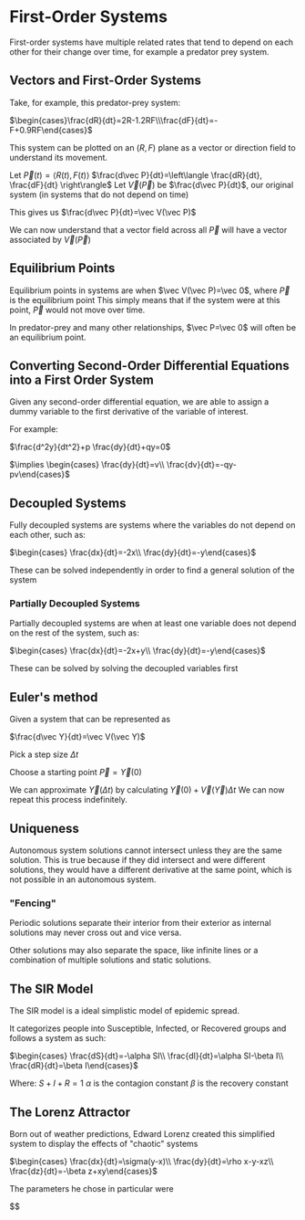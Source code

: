 # First-Order Systems

First-order systems have multiple related rates that tend to depend on each other for their change over time, for example a predator prey system.

## Vectors and First-Order Systems

Take, for example, this predator-prey system:


$\begin{cases}\frac{dR}{dt}=2R-1.2RF\\\frac{dF}{dt}=-F+0.9RF\end{cases}$

This system can be plotted on an $(R,F)$ plane as a vector or direction field to understand its movement.

Let $\vec P(t)=\langle R(t),F(t)\rangle$
$\frac{d\vec P}{dt}=\left\langle  \frac{dR}{dt}, \frac{dF}{dt} \right\rangle$
Let $\vec V(\vec P)$ be $\frac{d\vec P}{dt}$, our original system (in systems that do not depend on time)

This gives us $\frac{d\vec P}{dt}=\vec V(\vec P)$

We can now understand that a vector field across all $\vec P$ will have a vector associated by $\vec V(\vec P)$

## Equilibrium Points

Equilibrium points in systems are when $\vec V(\vec P)=\vec 0$, where $\vec P$ is the equilibrium point
This simply means that if the system were at this point, $\vec P$ would not move over time.

In predator-prey and many other relationships, $\vec P=\vec 0$ will often be an equilibrium point.

## Converting Second-Order Differential Equations into a First Order System

Given any second-order differential equation, we are able to assign a dummy variable to the first derivative of the variable of interest.

For example:

$\frac{d^2y}{dt^2}+p \frac{dy}{dt}+qy=0$

$\implies \begin{cases} \frac{dy}{dt}=v\\ \frac{dv}{dt}=-qy-pv\end{cases}$

## Decoupled Systems

Fully decoupled systems are systems where the variables do not depend on each other, such as:

$\begin{cases} \frac{dx}{dt}=-2x\\ \frac{dy}{dt}=-y\end{cases}$

These can be solved independently in order to find a general solution of the system

### Partially Decoupled Systems

Partially decoupled systems are when at least one variable does not depend on the rest of the system, such as:

$\begin{cases} \frac{dx}{dt}=-2x+y\\ \frac{dy}{dt}=-y\end{cases}$

These can be solved by solving the decoupled variables first

## Euler's method

Given a system that can be represented as

$\frac{d\vec Y}{dt}=\vec V(\vec Y)$

Pick a step size $\Delta t$

Choose a starting point $\vec P=\vec Y(0)$

We can approximate $\vec Y(\Delta t)$ by calculating $\vec Y(0)+\vec V(\vec Y)\Delta t$
We can now repeat this process indefinitely.

## Uniqueness

Autonomous system solutions cannot intersect unless they are the same solution. 
This is true because if they did intersect and were different solutions, they would have a different derivative at the same point, which is not possible in an autonomous system.

### "Fencing"

Periodic solutions separate their interior from their exterior as internal solutions may never cross out and vice versa.

Other solutions may also separate the space, like infinite lines or a combination of multiple solutions and static solutions.

## The SIR Model

The SIR model is a ideal simplistic model of epidemic spread.

It categorizes people into Susceptible, Infected, or Recovered groups and follows a system as such:

$\begin{cases} \frac{dS}{dt}=-\alpha SI\\ \frac{dI}{dt}=\alpha SI-\beta I\\ \frac{dR}{dt}=\beta I\end{cases}$

Where:
$S+I+R=1$
$\alpha$ is the contagion constant
$\beta$ is the recovery constant

## The Lorenz Attractor

Born out of weather predictions, Edward Lorenz created this simplified system to display the effects of "chaotic" systems

$\begin{cases} \frac{dx}{dt}=\sigma(y-x)\\ \frac{dy}{dt}=\rho x-y-xz\\ \frac{dz}{dt}=-\beta z+xy\end{cases}$

The parameters he chose in particular were

$\$